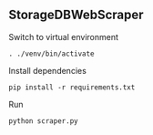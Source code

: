 ## StorageDBWebScraper

Switch to virtual environment


```
. ./venv/bin/activate
```

Install dependencies

```
pip install -r requirements.txt
```

Run

```
python scraper.py
```

